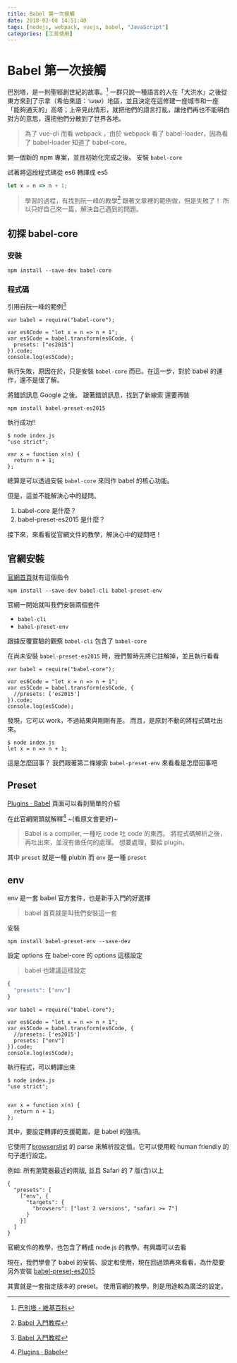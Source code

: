 ```yaml
---
title: Babel 第一次接觸
date: 2018-03-08 14:51:40
tags: [nodejs, webpack, vuejs, babel, "JavaScript"]
categories: [工具使用]
---
```


# Babel 第一次接觸

巴別塔，是一則聖經創世紀的故事。[^babel-wiki]
一群只說一種語言的人在「大洪水」之後從東方來到了示拿（希伯來語：שנער‎‎）地區，並且決定在這修建一座城市和一座「能夠通天的」高塔；上帝見此情形，就把他們的語言打亂，讓他們再也不能明白對方的意思，還把他們分散到了世界各地。

> 為了 vue-cli 而看 webpack ，由於 webpack 看了 babel-loader，因為看了 babel-loader 知道了 babel-core。

開一個新的 npm 專案，並且初始化完成之後。
安裝 `babel-core`

試著將這段程式碼從 es6 轉譯成 es5

```javascript
let x = n => n + 1;
```

> 學習的過程，有找到阮一峰的教學[^babel-ruanyifeng]
> 跟著文章裡的範例做，但是失敗了！
> 所以只好自己來一篇，解決自己遇到的問題。

## 初探 babel-core

### 安裝

```shell
npm install --save-dev babel-core
```

### 程式碼

引用自阮一峰的範例[^babel-ruanyifeng]

```javascript=
var babel = require("babel-core");

var es6Code = "let x = n => n + 1";
var es5Code = babel.transform(es6Code, {
  presets: ["es2015"]
}).code;
console.log(es5Code);
```

執行失敗，原因在於，只是安裝 `babel-core` 而已。在這一步，對於 babel 的運作，還不是很了解。

將錯誤訊息 Google 之後。
跟著錯誤訊息，找到了新線索
還要再裝

```shell
npm install babel-preset-es2015
```

執行成功!!

```shell
$ node index.js
"use strict";

var x = function x(n) {
  return n + 1;
};
```

總算是可以透過安裝 `babel-core` 來同作 babel 的核心功能。

但是，這並不能解決心中的疑問。

1. babel-core 是什麼？
2. babel-preset-es2015 是什麼？

接下來，來看看從官網文件的教學，解決心中的疑問吧！

## 官網安裝

[官網首頁](https://babeljs.io/)就有這個指令

```shell=
npm install --save-dev babel-cli babel-preset-env
```

官網一開始就叫我們安裝兩個套件

- `babel-cli`
- `babel-preset-env`

跟據反覆實驗的觀察 `babel-cli` 包含了 `babel-core`

在尚未安裝 `babel-preset-es2015` 時，我們暫時先將它註解掉，並且執行看看

```javascript=
var babel = require("babel-core");

var es6Code = "let x = n => n + 1";
var es5Code = babel.transform(es6Code, {
  //presets: ['es2015']
}).code;
console.log(es5Code);
```

發現，它可以 work，不過結果與剛剛有差。
而且，是原封不動的將程式碼吐出來。

```shell
$ node index.js
let x = n => n + 1;
```

這是怎麼回事？
我們跟著第二條線索 `babel-preset-env` 來看看是怎麼回事吧

## Preset

[Plugins · Babel](https://babeljs.io/docs/plugins/) 頁面可以看到簡單的介紹

在此官網開頭就解釋[^babel-preset] ~(看原文會更好)~

> Babel is a compiler, 一種吃 code 吐 code 的東西。
> 將程式碼解析之後，再吐出來，並沒有做任何的處理。
> 想要處理，要給 plugin。

其中 `preset` 就是一種 plubin
而 `env` 是一種 `preset`

## env

env 是一套 babel 官方套件，也是新手入門的好選擇

> babel 首頁就是叫我們安裝這一套

安裝

```shell
npm install babel-preset-env --save-dev
```

設定 options
在 babel-core 的 options 這樣設定

> babel 也建議這樣設定

```javascript
{
  "presets": ["env"]
}
```

```javascript=
var babel = require("babel-core");

var es6Code = "let x = n => n + 1";
var es5Code = babel.transform(es6Code, {
  //presets: ['es2015']
  presets: ["env"]
}).code;
console.log(es5Code);
```

執行程式，可以轉譯出來

```shell=
$ node index.js
"use strict";


var x = function x(n) {
  return n + 1;
};
```

其中，要設定轉譯的支援範圍，是 babel 的強項。

它使用了[browserslist](https://github.com/ai/browserslist) 的 parse 來解析設定值。它可以使用較 human friendly 的句子進行設定。

例如:
所有瀏覽器最近的兩版, 並且 Safari 的
7 版(含)以上

```javascript=
{
  "presets": [
    ["env", {
      "targets": {
        "browsers": ["last 2 versions", "safari >= 7"]
      }
    }]
  ]
}
```

官網文件的教學，也包含了轉成 node.js 的教學。有興趣可以去看

現在，我們學會了 babel 的安裝、設定和使用，現在回過頭再來看看，為什麼要另外安裝 [babel-preset-es2015](https://babeljs.io/docs/plugins/preset-es2015/)

其實就是一套指定版本的 preset。
使用官網的教學，則是用途較為廣泛的設定。

<!-- prettier-ignore-start -->
[^babel-wiki]: [巴別塔 - 維基百科](https://zh.wikipedia.org/wiki/%E5%B7%B4%E5%88%A5%E5%A1%94)
[^babel-ruanyifeng]:  [Babel 入門教程](http://www.ruanyifeng.com/blog/2016/01/babel.html)
[^babel-preset]: [Plugins · Babel](https://babeljs.io/docs/plugins/)
<!-- prettier-ignore-end -->
